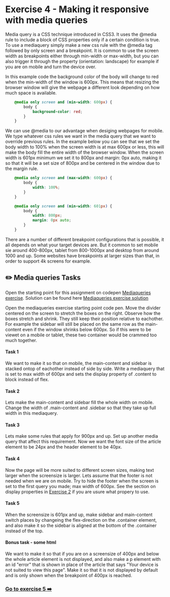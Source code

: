 # Exercise 4 - Making it responsive with media queries

Media query is a CSS technique introduced in CSS3.
It uses the @media rule to include a block of CSS properties only if a certain condition is true.
To use a mediaquery simply make a new css rule with the @media tag followed by only screen and a breakpoint. It is common to use the screen width as breakpoints either through min-width or max-width, but you can also trigger it through the property (orientation: landscape) for example if you are on mobile and turn the device over.

In this example code the background color of the body will change to red when the min-width of the window is 600px. This means that resizing the browser window will give the webpage a different look depending on how much space is available.

```css
    @media only screen and (min-width: 600px) {
        body {
            background-color: red;
        }
    }
```

We can use @media to our advantage when desiging webpages for mobile. We type whatever css rules we want in the media query that we want to override previous rules.
In the example below you can see that we set the body width to 100% when the screen width is at max 600px or less, this will make the body fill the entire width of the browser window. When the screen width is 601px minimum we set it to 800px and margin: 0px auto, making it so that it will be a set size of 800px and be centered in the window due to the margin rule.


```css
    @media only screen and (max-width: 600px) {
        body {
            width: 100%;
        }
    }

    @media only screen and (min-width: 601px) {
        body {
            width: 800px;
            margin: 0px auto;
        }
    }
```

There are a number of different breakpoint configurations that is possible, it all depends on what your target devices are. But it common to set mobile sie around 400-800px, tablet from 800-1000px and desktop from around 1000 and up. Some websites have breakpoints at larger sizes than that, in order to support 4k screens for example.

## :pencil2: Media queries Tasks
Open the starting point for this assignment on codepen [Mediaqueries exercise](https://codepen.io/taranger/pen/dreBay).
Solution can be found here [Mediaqueries exercise solution](https://codepen.io/taranger/pen/vPjqbN)

Open the mediaqueries exercise starting point code pen. Move the divider centered on the screen to stretch the boxes on the right. Observe how the boxes stretch and shrink. They still keep their position relative to eachother. For example the sidebar will still be placed on the same row as the main-content even if the window shrinks below 600px. So if this were to be viewet on a mobile or tablet, these two container would be crammed too much together.

#### Task 1
We want to make it so that on mobile, the main-content and sidebar is stacked ontop of eachother instead of side by side. Write a mediaquery that is set to max width of 600px and sets the display property of .content to block instead of flex.

#### Task 2
Lets make the main-content and sidebar fill the whole width on mobile. Change the width of .main-content and .sidebar so that they take up full width in this mediaquery.

#### Task 3
Lets make some rules that apply for 900px and up. Set up another media query that affect this requirement. Now we want the font size of the article element to be 24px and the header element to be 40px.

#### Task 4
Now the page will be more suited to different screen sizes, making text larger when the screensize is larger. Lets assume that the footer is not needed when we are on mobile. Try to hide the footer when the screen is set to the first query you made; max width of 600px. See the section on display properties in [Exercise 2](exercise-2/readme.md) if you are usure what propery to use.

#### Task 5
When the screensize is 601px and up, make sidebar and main-content switch places by changeing the flex-direction on the .container element, and also make it so the sidebar is aligned at the bottom of the .container instead of the top. 

#### Bonus task - some html
We want to make it so that if you are on a screensize of 400px and below the whole article element is not displayed, and also make a p element with an id "error" that is shown in place of the article that says "Your device is not suited to view this page". Make it so that it is not displayed by default and is only shown when the breakpoint of 400px is reached.

### [Go to exercise 5 :arrow_right:](../exercise-5/readme.md)